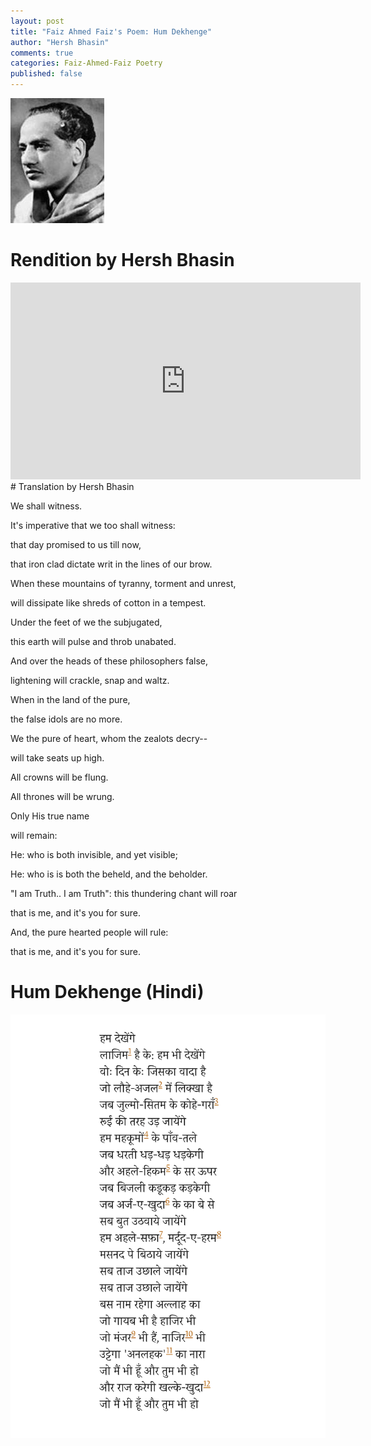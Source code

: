 ```yaml
---
layout: post
title: "Faiz Ahmed Faiz's Poem: Hum Dekhenge"
author: "Hersh Bhasin"
comments: true
categories: Faiz-Ahmed-Faiz Poetry
published: false
---
```




![faiz](../assets/faiz.jpg)

# Rendition by Hersh Bhasin
<iframe width="560" height="315" src="https://www.youtube.com/embed/QOe4AJnrrqg" frameborder="0" allow="accelerometer; autoplay; encrypted-media; gyroscope; picture-in-picture" allowfullscreen></iframe>
# Translation by Hersh Bhasin


We shall witness.

It's imperative  that we too shall witness:    

that day promised to us till now,

that iron clad dictate writ in the lines of our brow.  

When these mountains of  tyranny, torment and unrest,

will dissipate like shreds of cotton in a tempest.

Under the feet of we the subjugated,

this earth will pulse and throb unabated.

And over the heads of these philosophers false,

lightening will crackle, snap and waltz.

When  in the land of the pure,

the  false idols are no more.

We the pure of heart, whom the zealots decry--

will take seats up high.

All crowns will be flung.

All thrones will be wrung.

Only His true name 

will remain:

He:  who is both invisible, and yet visible;

He: who is is both the beheld, and the beholder.

"I am Truth.. I am Truth": this thundering chant will roar

that  is me, and  it's you for sure.

And,  the pure hearted people will rule:

that is me, and  it's you for sure.



# Hum Dekhenge (Hindi)

<img src="../assets/faiz-ham-dekhan-ge.png" alt="Faiz" align="left">



